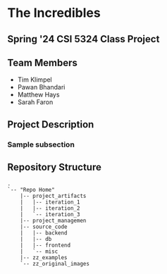 # The Incredibles

## Spring '24 CSI 5324 Class Project

## Team Members

- Tim Klimpel
- Pawan Bhandari
- Matthew Hays
- Sarah Faron

## Project Description

<!-- TODO: Populate with short description of which ever project is choosen -->

### Sample subsection <!-- TODO: complete any readme documentation from here down-->

## Repository Structure

```
.
`-- "Repo Home"
    |-- project_artifacts
    |   |-- iteration_1
    |   |-- iteration_2
    |   `-- iteration_3
    |-- project_managemen
    |-- source_code
    |   |-- backend
    |   |-- db
    |   |-- frontend
    |   `-- misc
    |-- zz_examples
    `-- zz_original_images
```
